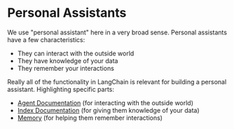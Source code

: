 # Personal Assistants

We use "personal assistant" here in a very broad sense.
Personal assistants have a few characteristics:

- They can interact with the outside world
- They have knowledge of your data
- They remember your interactions

Really all of the functionality in LangChain is relevant for building a personal assistant.
Highlighting specific parts:

- [Agent Documentation](../modules/agents.rst) (for interacting with the outside world)
- [Index Documentation](../modules/indexes.rst) (for giving them knowledge of your data)
- [Memory](../modules/memory.rst) (for helping them remember interactions)
